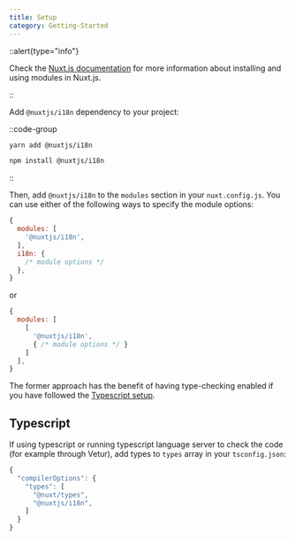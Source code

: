 ```yaml
---
title: Setup
category: Getting-Started
---
```


::alert{type="info"}

Check the [Nuxt.js documentation](https://nuxtjs.org/guides/configuration-glossary/configuration-modules) for more information about installing and using modules in Nuxt.js.

::

Add `@nuxtjs/i18n` dependency to your project:

::code-group

```bash [Yarn]
yarn add @nuxtjs/i18n
```

```bash [NPM]
npm install @nuxtjs/i18n
```

::

Then, add `@nuxtjs/i18n` to the `modules` section in your `nuxt.config.js`. You can use either of the following ways to specify the module options:

```js {}[nuxt.config.js]
{
  modules: [
    '@nuxtjs/i18n',
  ],
  i18n: {
    /* module options */
  },
}
```

or

```js {}[nuxt.config.js]
{
  modules: [
    [
      '@nuxtjs/i18n',
      { /* module options */ }
    ]
  ],
}
```

The former approach has the benefit of having type-checking enabled if you have followed the [Typescript setup](#typescript).

## Typescript

If using typescript or running typescript language server to check the code (for example through Vetur), add types to `types` array in your `tsconfig.json`:

```js {}[tsconfig.json]
{
  "compilerOptions": {
    "types": [
      "@nuxt/types",
      "@nuxtjs/i18n",
    ]
  }
}
```
